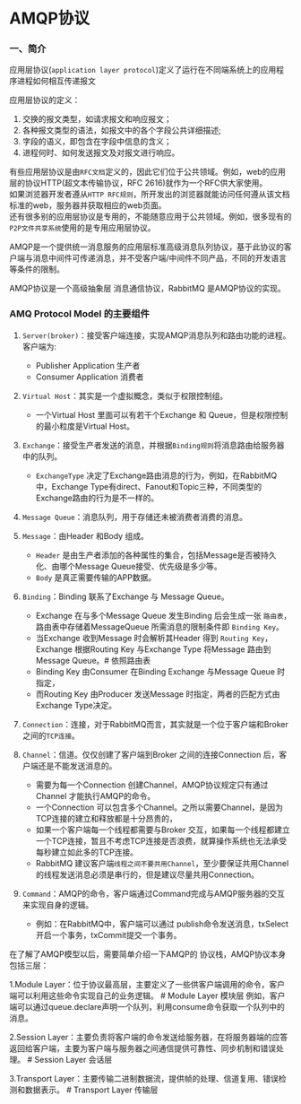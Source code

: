 # AMQP协议

### 一、简介

应用层协议(`application layer protocol`)定义了运行在不同端系统上的应用程序进程如何相互传递报文

应用层协议的定义：
1. 交换的报文类型，如请求报文和响应报文；
2. 各种报文类型的语法，如报文中的各个字段公共详细描述;
3. 字段的语义，即包含在字段中信息的含义；
4. 进程何时、如何发送报文及对报文进行响应。

有些应用层协议是由`RFC文档`定义的，因此它们位于公共领域。例如，web的应用层的协议HTTP(超文本传输协议，RFC 2616)就作为一个RFC供大家使用。      
如果浏览器开发者遵从`HTTP RFC规则`，所开发出的浏览器就能访问任何遵从该文档标准的web，服务器并获取相应的web页面。      
还有很多别的应用层协议是专用的，不能随意应用于公共领域。例如，很多现有的`P2P文件共享系统`使用的是专用应用层协议。     

AMQP是一个提供统一消息服务的应用层标准高级消息队列协议，基于此协议的客户端与消息中间件可传递消息，并不受客户端/中间件不同产品，不同的开发语言等条件的限制。



AMQP协议是一个高级抽象层 消息通信协议，RabbitMQ 是AMQP协议的实现。 


### AMQ Protocol Model 的主要组件

1. `Server(broker)`：接受客户端连接，实现AMQP消息队列和路由功能的进程。客户端为:
    - Publisher Application 生产者
    - Consumer Application 消费者

2. `Virtual Host`：其实是一个虚拟概念，类似于权限控制组。
    - 一个Virtual Host 里面可以有若干个Exchange 和 Queue，但是权限控制的最小粒度是Virtual Host。

3. `Exchange`：接受生产者发送的消息，并根据`Binding规则`将消息路由给服务器中的队列。
    - `ExchangeType` 决定了Exchange路由消息的行为，例如，在RabbitMQ中，Exchange Type有direct、Fanout和Topic三种，不同类型的Exchange路由的行为是不一样的。

4. `Message Queue`：消息队列，用于存储还未被消费者消费的消息。

5. `Message`：由Header 和Body 组成。
    - `Header` 是由生产者添加的各种属性的集合，包括Message是否被持久化、由哪个Message Queue接受、优先级是多少等。
    - `Body` 是真正需要传输的APP数据。

6. `Binding`：Binding 联系了Exchange 与 Message Queue。
    - Exchange 在与多个Message Queue 发生Binding 后会生成一张 `路由表`，路由表中存储着MessageQueue 所需消息的限制条件即 `Binding Key`。
    - 当Exchange 收到Message 时会解析其Header 得到 `Routing Key`，Exchange 根据Routing Key 与Exchange Type 将Message 路由到Message Queue。# 依照路由表
    - Binding Key 由Consumer 在Binding Exchange 与Message Queue 时指定，
    - 而Routing Key 由Producer 发送Message 时指定，两者的匹配方式由Exchange Type决定。 

7. `Connection`：连接，对于RabbitMQ而言，其实就是一个位于客户端和Broker 之间的`TCP连接`。

8. `Channel`：信道。仅仅创建了客户端到Broker 之间的连接Connection 后，客户端还是不能发送消息的。
    - 需要为每一个Connection 创建Channel，AMQP协议规定只有通过Channel 才能执行AMQP的命令。
    - 一个Connection 可以包含多个Channel。之所以需要Channel，是因为TCP连接的建立和释放都是十分昂贵的，
    - 如果一个客户端每一个线程都需要与Broker 交互，如果每一个线程都建立一个TCP连接，暂且不考虑TCP连接是否浪费，就算操作系统也无法承受每秒建立如此多的TCP连接。
    - RabbitMQ 建议客户端`线程之间不要共用Channel`，至少要保证共用Channel 的线程发送消息必须是串行的，但是建议尽量共用Connection。
 
9. `Command`：AMQP的命令，客户端通过Command完成与AMQP服务器的交互来实现自身的逻辑。
    - 例如：在RabbitMQ中，客户端可以通过 publish命令发送消息，txSelect开启一个事务，txCommit提交一个事务。



在了解了AMQP模型以后，需要简单介绍一下AMQP的 协议栈，AMQP协议本身包括三层：

1.Module Layer：位于协议最高层，主要定义了一些供客户端调用的命令，客户端可以利用这些命令实现自己的业务逻辑。 # Module Layer 模块层
                例如，客户端可以通过queue.declare声明一个队列，利用consume命令获取一个队列中的消息。

2.Session Layer：主要负责将客户端的命令发送给服务器，在将服务器端的应答返回给客户端，主要为客户端与服务器之间通信提供可靠性、同步机制和错误处理。 # Session Layer 会话层

3.Transport Layer：主要传输二进制数据流，提供帧的处理、信道复用、错误检测和数据表示。 # Transport Layer 传输层

